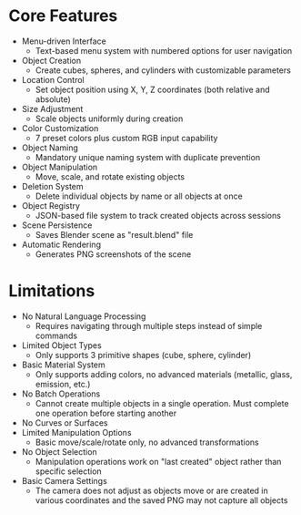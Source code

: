 # Core Features
- Menu-driven Interface
  - Text-based menu system with numbered options for user navigation
- Object Creation
  - Create cubes, spheres, and cylinders with customizable parameters
- Location Control
  - Set object position using X, Y, Z coordinates (both relative and absolute)
- Size Adjustment
  - Scale objects uniformly during creation
- Color Customization
  - 7 preset colors plus custom RGB input capability
- Object Naming
  - Mandatory unique naming system with duplicate prevention
- Object Manipulation
  - Move, scale, and rotate existing objects
- Deletion System
  - Delete individual objects by name or all objects at once
- Object Registry
  - JSON-based file system to track created objects across sessions
- Scene Persistence
  - Saves Blender scene as "result.blend" file
- Automatic Rendering
  - Generates PNG screenshots of the scene

# Limitations
- No Natural Language Processing
  - Requires navigating through multiple steps instead of simple commands
- Limited Object Types
  - Only supports 3 primitive shapes (cube, sphere, cylinder)
- Basic Material System
  - Only supports adding colors, no advanced materials (metallic, glass, emission, etc.)
- No Batch Operations
  - Cannot create multiple objects in a single operation. Must complete one operation before starting another
- No Curves or Surfaces
- Limited Manipulation Options
  - Basic move/scale/rotate only, no advanced transformations
- No Object Selection
  - Manipulation operations work on "last created" object rather than specific selection
- Basic Camera Settings
    - The camera does not adjust as objects move or are created in various coordinates and the saved PNG may not capture all objects 